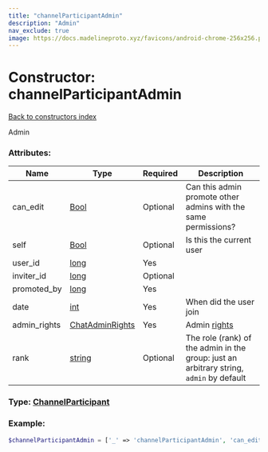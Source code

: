 ```yaml
---
title: "channelParticipantAdmin"
description: "Admin"
nav_exclude: true
image: https://docs.madelineproto.xyz/favicons/android-chrome-256x256.png
---
```

# Constructor: channelParticipantAdmin  
[Back to constructors index](index.md)



Admin

### Attributes:

| Name     |    Type       | Required | Description |
|----------|---------------|----------|-------------|
|can\_edit|[Bool](../types/Bool.md) | Optional|Can this admin promote other admins with the same permissions?|
|self|[Bool](../types/Bool.md) | Optional|Is this the current user|
|user\_id|[long](../types/long.md) | Yes|
|inviter\_id|[long](../types/long.md) | Optional|
|promoted\_by|[long](../types/long.md) | Yes|
|date|[int](../types/int.md) | Yes|When did the user join|
|admin\_rights|[ChatAdminRights](../types/ChatAdminRights.md) | Yes|Admin [rights](https://core.telegram.org/api/rights)|
|rank|[string](../types/string.md) | Optional|The role (rank) of the admin in the group: just an arbitrary string, `admin` by default|



### Type: [ChannelParticipant](../types/ChannelParticipant.md)


### Example:

```php
$channelParticipantAdmin = ['_' => 'channelParticipantAdmin', 'can_edit' => Bool, 'self' => Bool, 'user_id' => long, 'inviter_id' => long, 'promoted_by' => long, 'date' => int, 'admin_rights' => ChatAdminRights, 'rank' => 'string'];
```  
